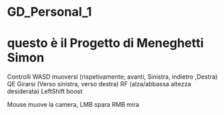 # GD_Personal_1
 
# questo è il Progetto di Meneghetti Simon

Controlli
WASD muoversi (rispetivamente; avanti, Sinistra, indietro ,Destra)
QE Girarsi (Verso sinistra, verso destra)
RF (alza/abbassa altezza desiderata)
LeftShift boost

Mouse muove la camera,
LMB spara
RMB mira
 